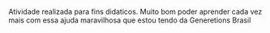 


Atividade realizada para fins didaticos. Muito bom poder aprender cada vez mais com essa ajuda maravilhosa que estou tendo da Generetions Brasil
